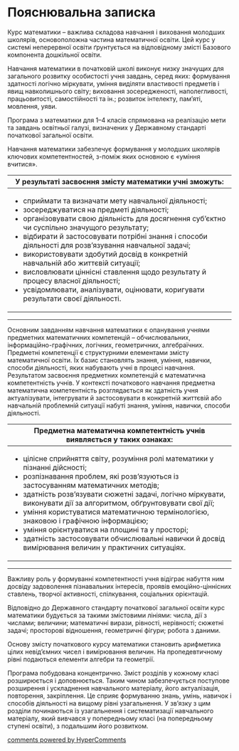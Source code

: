 <div id="hypercomments_widget" class="js-hypercomments-widget invisible"></div>

Пояснювальна записка
=============================================
<p>Курс математики – важлива складова навчання і виховання молодших школярів, основоположна частина математичної освіти. Цей курс у системі неперервної освіти ґрунтується на відповідному змісті Базового компонента дошкільної освіти.</p>
<p>Навчання математики в початковій школі виконує низку значущих для загального розвитку особистості учня завдань, серед яких: формування здатності логічно міркувати, уміння виділяти властивості предметів і явищ навколишнього світу; виховання зосередженості, наполегливості, працьовитості, самостійності та ін.; розвиток інтелекту, пам’яті, мовлення, уяви.</p>
<p>Програма з математики для 1–4 класів спрямована на реалізацію мети та завдань освітньої галузі, визначених у Державному стандарті початкової загальної освіти.<p>
<p>Навчання математики забезпечує формування у молодших школярів ключових компетентностей, з-поміж яких основною є «уміння вчитися».</p>

<table>
<thead>
  <tr>
    <th>У результаті засвоєння змісту математики учні зможуть:</th>
  </tr>
</thead>
<tbody>
<tr>
<td>
<ul>
<li>сприймати та визначати мету навчальної діяльності;</li>
<li>зосереджуватися на предметі діяльності;</li>
<li>організовувати свою діяльність для досягнення суб’єктно чи суспільно значущого результату;</li>
<li>відбирати й застосовувати потрібні знання і способи діяльності для розв’язування навчальної задачі;</li>
<li>використовувати здобутий досвід в конкретній навчальній або життєвій ситуації;</li>
<li>висловлювати ціннісні ставлення щодо результату й процесу власної діяльності;</li>
<li>усвідомлювати, аналізувати, оцінювати, коригувати результати своєї діяльності.</li>
</ul>
</td>
</tbody>
</table>

<hr>
<p>Основним завданням навчання математики є опанування учнями предметних математичних компетенцій – обчислювальних, інформаційно-графічних, логічних, геометричних, алгебраїчних. Предметні компетенції є структурними елементами змісту математичної освіти. Їх базис становлять знання, уміння, навички, способи діяльності, яких набувають учні в процесі навчання. Результатом засвоєння предметних компетенцій є математична компетентність учнів. У контексті початкового навчання предметна математична компетентність розглядається як здатність учня актуалізувати, інтегрувати й застосовувати в конкретній життєвій або навчальній проблемній ситуації набуті знання, уміння, навички, способи діяльності.</p>

<table>
<thead>
  <tr>
    <th>Предметна математична компетентність учнів виявляється у таких ознаках:</th>
  </tr>
</thead>
<tbody>
<tr>
<td>
<ul>
<li>цілісне сприйняття світу, розуміння ролі математики у пізнанні дійсності;</li>
<li>розпізнавання проблем, які розв’язуються із застосуванням математичних методів;</li>
<li>здатність розв’язувати сюжетні задачі, логічно міркувати, виконувати дії за алгоритмом, обґрунтовувати свої дії;</li>
<li>уміння користуватися математичною термінологією, знаковою і графічною інформацією;</li>
<li>уміння орієнтуватися на площині та у просторі;</li>
<li>здатність застосовувати обчислювальні навички й досвід вимірювання величин у практичних ситуаціях.</li>
</ul>
</td>
</tbody>
</table>

<hr>
<p>Важливу роль у формуванні компетентності учня відіграє набуття ним досвіду задоволення пізнавальних інтересів, проявів емоційно-ціннісних ставлень, творчої активності, спілкування, соціальних орієнтацій.</p> 

<p>Відповідно до Державного стандарту початкової загальної освіти курс математики будується за такими змістовими лініями: числа, дії з числами; величини; математичні вирази, рівності, нерівності; сюжетні задачі; просторові відношення, геометричні фігури; робота з даними.</p>
<p>Основу змісту початкового курсу математики становить арифметика цілих невід’ємних чисел і вимірювання величин. На пропедевтичному рівні подаються елементи алгебри та геометрії.</p>
<p>Програма побудована концентрично. Зміст розділів у кожному класі розширюється і доповнюється. Таким чином забезпечується поступове розширення і ускладнення навчального матеріалу, його актуалізація, повторення, закріплення. Це сприяє формуванню знань, умінь, навичок і способів діяльності на вищому рівні узагальнення. У зв’язку з цим розділи починаються із узагальнення і систематизації навчального матеріалу, який вивчався у попередньому класі (на попередньому ступені освіти), з подальшим його розвитком.</p>


<div class="js-hypercomments-container">
    <a href="http://hypercomments.com" class="hc-link" title="comments widget">comments powered by HyperComments</a>
</div>
